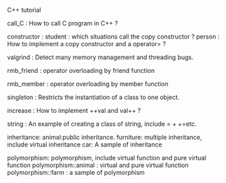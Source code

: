 C++ tutorial

call_C : How to call C program in C++ ?


constructor :
    student : which situations call the copy constructor ?
    person : How to implement a copy constructor and a operator= ?

valgrind : Detect many memory management and threading bugs.

rmb_friend : operator overloading by friend function

rmb_member : operator overloading by member function

singleton : Restricts the instantiation of a class to one object.

increase : How to implement ++val and val++ ?

string : An example of creating a class of string, include = + +=etc.

inheritance:
      animal:public inheritance.
      furniture: multiple inheritance, include virtual inheritance
      car: A sample of inheritance

polymorphism: polymorphism, include virtual function and pure virtual function
    polymorphism::animal : virtual and pure virtual function
    polymorphism::farm : a sample of polymorphism
